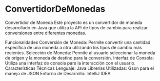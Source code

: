 # ConvertidorDeMonedas

Convertidor de Moneda
Este proyecto es un convertidor de moneda desarrollado en Java que utiliza la API de tipos de cambio para realizar conversiones entre diferentes monedas.

Funcionalidades
Conversión de Moneda: Permite convertir una cantidad específica de una moneda a otra utilizando los tipos de cambio más recientes.
Selección de Moneda: Permite al usuario seleccionar la moneda de origen y la moneda de destino para la conversión.
Interfaz de Consola: Utiliza una interfaz de consola para la interacción con el usuario.
Características Técnicas
Lenguaje: Java
Librerías Utilizadas: Gson para el manejo de JSON
Entorno de Desarrollo: IntelliJ IDEA
